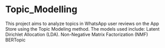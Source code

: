 # Topic_Modelling
This project aims to analyze topics in WhatsApp user reviews on the App Store using the Topic Modeling method. The models used include:  Latent Dirichlet Allocation (LDA).  Non-Negative Matrix Factorization (NMF)  BERTopic

